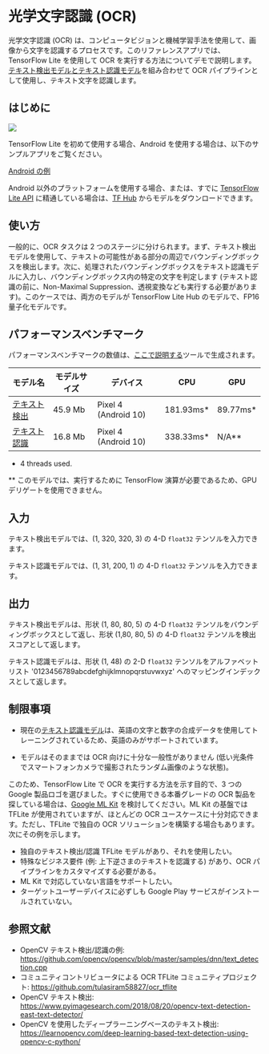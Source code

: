 # 光学文字認識 (OCR)

光学文字認識 (OCR) は、コンピュータビジョンと機械学習手法を使用して、画像から文字を認識するプロセスです。このリファレンスアプリでは、TensorFlow Lite を使用して OCR を実行する方法についてデモで説明します。[テキスト検出モデル](https://tfhub.dev/sayakpaul/lite-model/east-text-detector/fp16/1)[と](https://tfhub.dev/sayakpaul/lite-model/east-text-detector/fp16/1)[テキスト認識モデル](https://tfhub.dev/tulasiram58827/lite-model/keras-ocr/float16/2)を組み合わせて OCR パイプラインとして使用し、テキスト文字を認識します。

## はじめに


<img src="https://github.com/tensorflow/docs-l10n/blob/master/site/ja/lite/examples/optical_character_recognition/images/screenshot.gif?raw=true" class="">

TensorFlow Lite を初めて使用する場合、Android を使用する場合は、以下のサンプルアプリをご覧ください。

<a class="button button-primary" href="https://github.com/tensorflow/examples/tree/master/lite/examples/optical_character_recognition/android">Android の例</a>

Android 以外のプラットフォームを使用する場合、または、すでに [TensorFlow Lite API](https://www.tensorflow.org/api_docs/python/tf/lite) に精通している場合は、[TF Hub](https://tfhub.dev/) からモデルをダウンロードできます。

## 使い方

一般的に、OCR タスクは 2 つのステージに分けられます。まず、テキスト検出モデルを使用して、テキストの可能性がある部分の周辺でバウンディングボックスを検出します。次に、処理されたバウンディングボックスをテキスト認識モデルに入力し、バウンディングボックス内の特定の文字を判定します (テキスト認識の前に、Non-Maximal Suppression、透視変換なども実行する必要があります)。このケースでは、両方のモデルが TensorFlow Lite Hub のモデルで、FP16 量子化モデルです。

## パフォーマンスベンチマーク

パフォーマンスベンチマークの数値は、[ここで説明する](https://www.tensorflow.org/lite/performance/benchmarks)ツールで生成されます。

<table>
  <thead>
    <tr>
      <th>モデル名</th>
      <th>モデルサイズ</th>
      <th>デバイス</th>
      <th>CPU</th>
      <th>GPU</th>
    </tr>
  </thead>
  <tr>
    <td>       <a href="https://tfhub.dev/sayakpaul/lite-model/east-text-detector/fp16/1">テキスト検出</a> </td>
    <td>45.9 Mb</td>
     <td>Pixel 4 (Android 10)</td>
     <td>181.93ms*</td>
     <td>89.77ms*</td>
  </tr>
  <tr>
    <td>       <a href="https://tfhub.dev/tulasiram58827/lite-model/keras-ocr/float16/2">テキスト認識</a> </td>
    <td>16.8 Mb</td>
     <td>Pixel 4 (Android 10)</td>
     <td>338.33ms*</td>
     <td>N/A**</td>
  </tr>
</table>

* 4 threads used.

** このモデルでは、実行するために TensorFlow 演算が必要であるため、GPU デリゲートを使用できません。

## 入力

テキスト検出モデルでは、(1, 320, 320, 3) の 4-D `float32` テンソルを入力できます。

テキスト認識モデルでは、(1, 31, 200, 1) の 4-D `float32` テンソルを入力できます。

## 出力

テキスト検出モデルは、形状 (1, 80, 80, 5) の 4-D `float32` テンソルをバウンディングボックスとして返し、形状 (1,80, 80, 5) の 4-D `float32` テンソルを検出スコアとして返します。

テキスト認識モデルは、形状 (1, 48) の 2-D `float32` テンソルをアルファベットリスト '0123456789abcdefghijklmnopqrstuvwxyz' へのマッピングインデックスとして返します。

## 制限事項

- 現在の[テキスト認識モデル](https://tfhub.dev/tulasiram58827/lite-model/keras-ocr/float16/2)は、英語の文字と数字の合成データを使用してトレーニングされているため、英語のみがサポートされています。

- モデルはそのままでは OCR 向けに十分な一般性がありません (低い光条件でスマートフォンカメラで撮影されたランダム画像のような状態)。

このため、TensorFlow Lite で OCR を実行する方法を示す目的で、3 つの Google 製品ロゴを選びました。すぐに使用できる本番グレードの OCR 製品を探している場合は、[Google ML Kit](https://developers.google.com/ml-kit/vision/text-recognition) を検討してください。ML Kit の基盤では TFLite が使用されていますが、ほとんどの OCR ユースケースに十分対応できます。ただし、TFLite で独自の OCR ソリューションを構築する場合もあります。次にその例を示します。

- 独自のテキスト検出/認識 TFLite モデルがあり、それを使用したい。
- 特殊なビジネス要件 (例: 上下逆さまのテキストを認識する) があり、OCR パイプラインをカスタマイズする必要がある。
- ML Kit で対応していない言語をサポートしたい。
- ターゲットユーザーデバイスに必ずしも Google Play サービスがインストールされていない。

## 参照文献

- OpenCV テキスト検出/認識の例: https://github.com/opencv/opencv/blob/master/samples/dnn/text_detection.cpp
- コミュニティコントリビュータによる OCR TFLite コミュニティプロジェクト: https://github.com/tulasiram58827/ocr_tflite
- OpenCV テキスト検出: https://www.pyimagesearch.com/2018/08/20/opencv-text-detection-east-text-detector/
- OpenCV を使用したディープラーニングベースのテキスト検出: https://learnopencv.com/deep-learning-based-text-detection-using-opencv-c-python/
